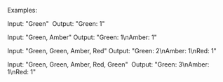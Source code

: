 
Examples:

Input: "Green" 
Output: "Green: 1"

Input: "Green, Amber"
Output: "Green: 1\nAmber: 1"

Input: "Green, Green, Amber, Red"
Output: "Green: 2\nAmber: 1\nRed: 1"

Input: "Green, Green, Amber, Red, Green" 
Output: "Green: 3\nAmber: 1\nRed: 1" 

